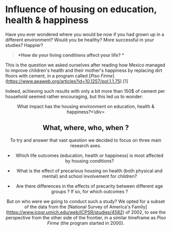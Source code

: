 # Influence of housing on education, health & happiness

Have you ever wondered where you would be now if you had grown up in a different environment? Would you be healthy? More successful in your studies? Happier?

>__*How do your living conditions affect your life? *__

This is the question we asked ourselves after reading how Mexico managed to improve children's health and their mother's happiness by replacing dirt floors with cement, in a program called [_Piso Firme_] (https://www.aeaweb.org/articles?id=10.1257/pol.1.1.75).[1]

Indeed, achieving such results with only a bit more than 150$ of cement per household seemed rather encouraging, but this led us to wonder:

<div align="center">What impact has the housing environment on education, health & happiness?<\div>

## What, where, who, when ?

To try and answer that vast question we decided to focus on three main research axes.

* Which life outcomes (education, health or happiness) is most affected by housing conditions?

* What is the effect of precarious housing on health (both physical and mental) and school involvement for children?

* Are there differences in the effects of precarity between different age groups ? If so, for which outcomes ?

But on who were we going to conduct such a study? We opted for a subset of the data from the [National Survey of America's Family] (https://www.icpsr.umich.edu/web/ICPSR/studies/4582) of 2002, to see the perspective from the other side of the frontier, in a similar timeframe as _Piso Firme_ (the program started in 2000).

